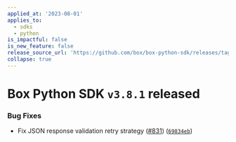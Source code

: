 ```yaml
---
applied_at: '2023-08-01'
applies_to:
  - sdks
  - python
is_impactful: false
is_new_feature: false
release_source_url: 'https://github.com/box/box-python-sdk/releases/tag/v3.8.1'
collapse: true
---
```


# Box Python SDK `v3.8.1` released

### Bug Fixes

* Fix JSON response validation retry strategy ([#831][1]) ([`69834eb`][2])

[1]: https://github.com/box/box-python-sdk/issues/831

[2]: https://github.com/box/box-python-sdk/commit/69834eb4c91a5aa4bc294a9fa49ecf753979d029
